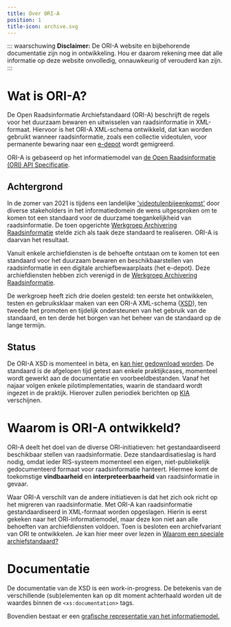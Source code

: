 ```yaml
---
title: Over ORI-A
position: 1
title-icon: archive.svg
---
```


::: waarschuwing
**Disclaimer:** De ORI-A website en bijbehorende documentatie zijn nog in ontwikkeling. Hou er daarom rekening mee dat alle informatie op deze website onvolledig, onnauwkeurig of verouderd kan zijn.
:::

# Wat is ORI-A?

De Open Raadsinformatie Archiefstandaard (ORI-A) beschrijft de regels voor het duurzaam bewaren en uitwisselen van raadsinformatie in XML-formaat. Hiervoor is het ORI-A XML-schema ontwikkeld, dat kan worden gebruikt wanneer raadsinformatie, zoals een collectie videotulen, voor permanente bewaring naar een [e-depot](https://www.nationaalarchief.nl/archiveren/kennisbank/wat-is-een-e-depot) wordt gemigreerd. 

ORI-A is gebaseerd op het informatiemodel van [de Open Raadsinformatie (ORI) API Specificatie](https://github.com/VNG-Realisatie/ODS-Open-Raadsinformatie).

## Achtergrond

In de zomer van 2021 is tijdens een landelijke ['videotulenbijeenkomst'](https://kiacommunity.nl/thoughts/11904) door diverse stakeholders in het informatiedomein de wens uitgesproken om te komen tot een standaard voor de duurzame toegankelijkheid van raadsinformatie. De toen opgerichte [Werkgroep Archivering Raadsinformatie](colofon) stelde zich als taak deze standaard te realiseren. ORI-A is daarvan het resultaat.

Vanuit enkele archiefdiensten is de behoefte ontstaan om te komen tot een standaard voor het duurzaam bewaren en beschikbaarstellen van raadsinformatie in een digitale archiefbewaarplaats (het e-depot). Deze archiefdiensten hebben zich verenigd in de [Werkgroep Archivering Raadsinformatie](colofon).

De werkgroep heeft zich drie doelen gesteld: ten eerste het ontwikkelen, testen en gebruiksklaar maken van een ORI-A XML-schema ([XSD](https://en.wikipedia.org/wiki/XML_Schema_(W3C))), ten tweede het promoten en tijdelijk ondersteunen van het gebruik van de standaard, en ten derde het borgen van het beheer van de standaard op de lange termijn.

## Status

De ORI-A XSD is momenteel in bèta, en [kan hier gedownload worden](https://github.com/Regionaal-Archief-Rivierenland/ORI-XSD/releases). De standaard is de afgelopen tijd getest aan enkele praktijkcases, momenteel wordt gewerkt aan de documentatie en voorbeeldbestanden. Vanaf het najaar volgen enkele pilotimplementaties, waarin de standaard wordt ingezet in de praktijk. Hierover zullen periodiek berichten op [KIA](https://kiacommunity.nl/welcome) verschijnen.

# Waarom is ORI-A ontwikkeld?

ORI-A deelt het doel van de diverse ORI-initiatieven: het gestandaardiseerd beschikbaar stellen van raadsinformatie. Deze standaardisatieslag is hard nodig, omdat ieder RIS-systeem momenteel een eigen, niet-publiekelijk gedocumenteerd formaat voor raadsinformatie hanteert. Hiermee komt de toekomstige **vindbaarheid** en **interpreteerbaarheid** van raadsinformatie in gevaar.

Waar ORI-A verschilt van de andere initiatieven is dat het zich ook richt op het migreren van raadsinformatie. Met ORI-A kan raadsinformatie gestandaardiseerd in XML-formaat worden opgeslagen. Hierin is eerst gekeken naar het ORI-informatiemodel, maar deze kon niet aan alle behoeften van archiefdiensten voldoen. Toen is besloten een archiefvariant van ORI te ontwikkelen. Je kan hier meer over lezen in [Waarom een speciale archiefstandaard?](faq)

# Documentatie

<!-- todo: benoem downloads pagina, het plaatje, en de voor mensen bedoelde documentatie   -->
De documentatie van de XSD is een work-in-progress. De betekenis van de verschillende (sub)elementen kan op dit moment achterhaald worden uit de waardes binnen de `<xs:documentation>` tags.

Bovendien bestaat er een [grafische representatie van het informatiemodel.](ORI-A-diagram.pdf)
